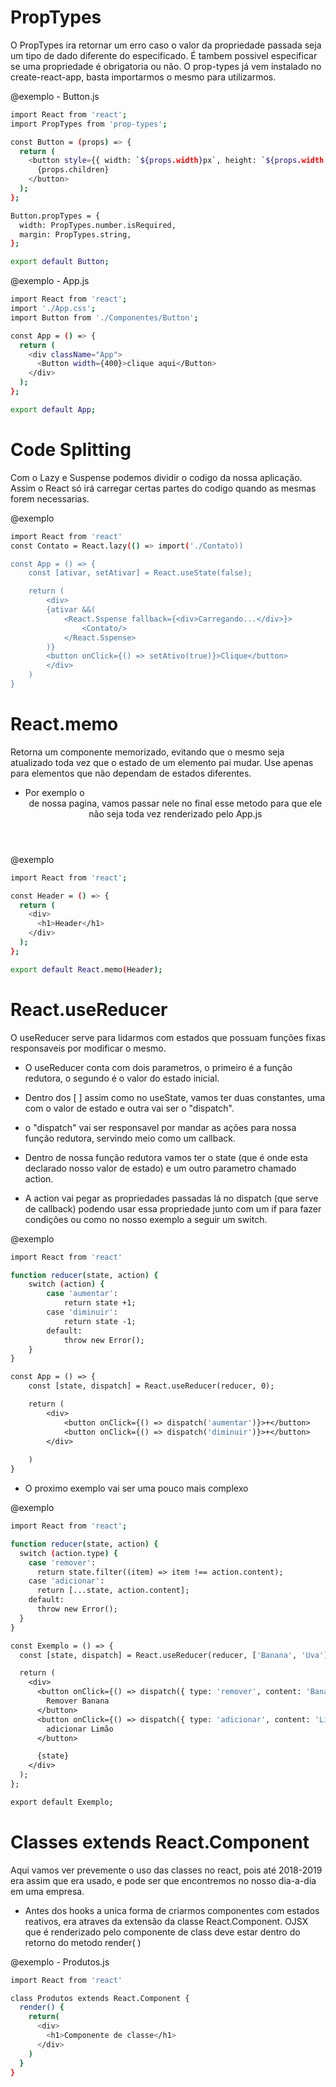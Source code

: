 # PropTypes #

O PropTypes ira retornar um erro caso o valor da propriedade passada seja um tipo de dado diferente do especificado. É tambem possivel especificar se uma propriedade é obrigatoria ou não. O prop-types já vem instalado no create-react-app, basta importarmos o mesmo para utilizarmos.

@exemplo - Button.js
```bash
import React from 'react';
import PropTypes from 'prop-types';

const Button = (props) => {
  return (
    <button style={{ width: `${props.width}px`, height: `${props.width / 3}` }}>
      {props.children}
    </button>
  );
};

Button.propTypes = {
  width: PropTypes.number.isRequired,
  margin: PropTypes.string,
};

export default Button;
```

@exemplo - App.js
```bash
import React from 'react';
import './App.css';
import Button from './Componentes/Button';

const App = () => {
  return (
    <div className="App">
      <Button width={400}>clique aqui</Button>
    </div>
  );
};

export default App;
```

# Code Splitting # 

Com o Lazy e Suspense podemos dividir o codigo da nossa aplicação. Assim o React só irá carregar certas partes do codigo quando as mesmas forem necessarias.

@exemplo
```bash
import React from 'react'
const Contato = React.lazy(() => import('./Contato))

const App = () => {
    const [ativar, setAtivar] = React.useState(false);

    return (
        <div>
        {ativar &&(
            <React.Sspense fallback={<div>Carregando...</div>}>
                <Contato/>
            </React.Sspense>
        )}
        <button onClick={() => setAtivo(true)}>Clique</button>
        </div>
    )
}
```

# React.memo #

Retorna um componente memorizado, evitando que o mesmo seja atualizado toda vez que o estado de um elemento pai mudar. Use apenas para elementos que não dependam de estados diferentes.

* Por exemplo o <Header/> de nossa pagina, vamos passar nele no final esse metodo para que ele não seja toda vez renderizado pelo App.js

@exemplo
```bash
import React from 'react';

const Header = () => {
  return (
    <div>
      <h1>Header</h1>
    </div>
  );
};

export default React.memo(Header);
```
# React.useReducer #

O useReducer serve para lidarmos com estados que possuam funções fixas responsaveis por modificar o mesmo.

* O useReducer conta com dois parametros, o primeiro é a função redutora, o segundo é o valor do estado inicial.

* Dentro dos [ ] assim como no useState, vamos ter duas constantes, uma com o valor de estado e outra vai ser o "dispatch".

* o "dispatch" vai ser responsavel por mandar as ações para nossa função redutora, servindo meio como um callback.

* Dentro de nossa função redutora vamos ter o state (que é onde esta declarado nosso valor de estado) e um outro parametro chamado action.

* A action vai pegar as propriedades passadas lá no dispatch (que serve de callback) podendo usar essa propriedade junto com um if para fazer condições ou como no nosso exemplo a seguir um switch.

@exemplo
```bash
import React from 'react'

function reducer(state, action) {
    switch (action) {
        case 'aumentar':
            return state +1;
        case 'diminuir':
            return state -1;
        default: 
            throw new Error();
    }
}

const App = () => {
    const [state, dispatch] = React.useReducer(reducer, 0);

    return (
        <div>
            <button onClick={() => dispatch('aumentar')}>+</button>
            <button onClick={() => dispatch('diminuir')}>+</button>
        </div>
        
    )
}
```

* O proximo exemplo vai ser uma pouco mais complexo

@exemplo 
```bash
import React from 'react';

function reducer(state, action) {
  switch (action.type) {
    case 'remover':
      return state.filter((item) => item !== action.content);
    case 'adicionar':
      return [...state, action.content];
    default:
      throw new Error();
  }
}

const Exemplo = () => {
  const [state, dispatch] = React.useReducer(reducer, ['Banana', 'Uva']);

  return (
    <div>
      <button onClick={() => dispatch({ type: 'remover', content: 'Banana' })}>
        Remover Banana
      </button>
      <button onClick={() => dispatch({ type: 'adicionar', content: 'Limão' })}>
        adicionar Limão
      </button>

      {state}
    </div>
  );
};

export default Exemplo;
```
# Classes extends React.Component #

Aqui vamos ver prevemente o uso das classes no react, pois até 2018-2019 era assim que era usado, e pode ser que encontremos no nosso dia-a-dia em uma empresa.

* Antes dos hooks a unica forma de criarmos componentes com estados reativos, era atraves da extensão da classe React.Component. OJSX que é renderizado pelo componente de class deve estar dentro do retorno do metodo render( )

@exemplo - Produtos.js
```bash
import React from 'react'

class Produtos extends React.Component {
  render() {
    return(
      <div>
        <h1>Componente de classe</h1>
      </div>
    )
  }
}
```